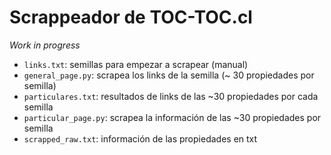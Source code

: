 # Scrappeador de TOC-TOC.cl

_Work in progress_

- `links.txt`: semillas para empezar a scrapear (manual)
- `general_page.py`: scrapea los links de la semilla (~ 30 propiedades por semilla)
- `particulares.txt`: resultados de links de las ~30 propiedades por cada semilla
- `particular_page.py`: scrapea la información de las ~30 propiedades por semilla
- `scrapped_raw.txt`: información de las propiedades en txt
